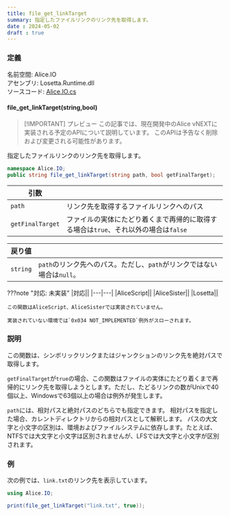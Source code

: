 ```yaml
---
title: file_get_linkTarget
summary: 指定したファイルリンクのリンク先を取得します。
date : 2024-05-02
draft : true
---
```


### 定義
名前空間: Alice.IO<br/>
アセンブリ: Losetta.Runtime.dll<br/>
ソースコード: [Alice.IO.cs](https://github.com/WSOFT-Project/Losetta/blob/master/Losetta.Runtime/Alice.IO.cs)

#### file_get_linkTarget(string,bool)

> [!IMPORTANT] プレビュー
> この記事では、現在開発中のAlice vNEXTに実装される予定のAPIについて説明しています。
> このAPIは予告なく削除および変更される可能性があります。

指定したファイルリンクのリンク先を取得します。

```cs title="AliceScript"
namespace Alice.IO;
public string file_get_linkTarget(string path, bool getFinalTarget);
```

|引数| |
|-|-|
|`path`|リンク先を取得するファイルリンクへのパス|
|`getFinalTarget`|ファイルの実体にたどり着くまで再帰的に取得する場合は`true`、それ以外の場合は`false`|

|戻り値| |
|-|-|
|`string`|`path`のリンク先へのパス。ただし、`path`がリンクではない場合は`null`。|

???note "対応: 未実装"
    |対応||
    |---|---|
    |AliceScript||
    |AliceSister||
    |Losetta||

    この関数はAliceScript、AliceSisterでは実装されていません。

    実装されていない環境では`0x034 NOT_IMPLEMENTED`例外がスローされます。

### 説明
この関数は、シンボリックリンクまたはジャンクションのリンク先を絶対パスで取得します。

`getFinalTarget`が`true`の場合、この関数はファイルの実体にたどり着くまで再帰的にリンク先を取得しようとします。ただし、たどるリンクの数がUnixで40個以上、Windowsで63個以上の場合は例外が発生します。

`path`には、相対パスと絶対パスのどちらでも指定できます。
相対パスを指定した場合、カレントディレクトリからの相対パスとして解釈します。
パスの大文字と小文字の区別は、環境およびファイルシステムに依存します。たとえば、NTFSでは大文字と小文字は区別されませんが、LFSでは大文字と小文字が区別されます。

### 例
次の例では、`link.txt`のリンク先を表示しています。

```cs title="AliceScript"
using Alice.IO;

print(file_get_linkTarget("link.txt", true));
```
